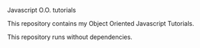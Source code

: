 Javascript O.O. tutorials

This repository contains my Object Oriented Javascript Tutorials.

This repository runs without dependencies.

